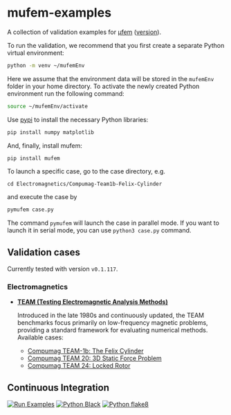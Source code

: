 # mufem-examples

A collection of validation examples for [μfem](https://www.raiden-numerics.com/mufem) ([version](VERSION)).

To run the validation, we recommend that you first create a separate Python virtual environment:
```bash
python -m venv ~/mufemEnv
```
Here we assume that the environment data will be stored in the `mufemEnv` folder in your home directory. To activate the newly created Python environment run the following command:
```bash
source ~/mufemEnv/activate
```

Use [pypi](https://pypi.org/project/mufem/) to install the necessary Python libraries:
```bash
pip install numpy matplotlib
```
And, finally, install mufem:
```bash
pip install mufem
```

To launch a specific case, go to the case directory, e.g.
```
cd Electromagnetics/Compumag-Team1b-Felix-Cylinder
```
and execute the case by
```bash
pymufem case.py
```
The command `pymufem` will launch the case in parallel mode. If you want to launch it in serial mode, you can use `python3 case.py` command.


## Validation cases

Currently tested with version `v0.1.117`.

### Electromagnetics

* [**TEAM (Testing Electromagnetic Analysis Methods)**](https://www.compumag.org/wp/team/)

  Introduced in the late 1980s and continuously updated, the TEAM benchmarks focus primarily on low-frequency magnetic problems, providing a standard framework for evaluating numerical methods. Available cases:

  - [Compumag TEAM-1b: The Felix Cylinder](Electromagnetics/Compumag-Team1b-Felix-Cylinder/README.md)
  - [Compumag TEAM 20: 3D Static Force Problem](Electromagnetics/Compumag-Team20-3D-Static-Force-Problem/README.md)
  - [Compumag TEAM 24: Locked Rotor](Electromagnetics/Compumag-Team24-Locked-Rotor/README.md)

## Continuous Integration

[![Run Examples](https://github.com/Raiden-Numerics/mufem-examples/actions/workflows/run_cases.yml/badge.svg)](https://github.com/Raiden-Numerics/mufem-examples/actions/workflows/run_cases.yml)
[![Python Black](https://github.com/Raiden-Numerics/mufem-examples/actions/workflows/black-check.yaml/badge.svg)](https://github.com/Raiden-Numerics/mufem-examples/actions/workflows/black-check.yaml)
[![Python flake8](https://github.com/Raiden-Numerics/mufem-examples/actions/workflows/flake8.yaml/badge.svg)](https://github.com/Raiden-Numerics/mufem-examples/actions/workflows/flake8.yaml)

